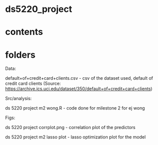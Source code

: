 # ds5220_project

# contents

# folders

Data:

default+of+credit+card+clients.csv - csv of the dataset used, default of credit card clients (Source: https://archive.ics.uci.edu/dataset/350/default+of+credit+card+clients)

Src/analysis:

ds 5220 project m2 wong.R - code done for milestone 2 for ej wong

Figs:

ds 5220 project corrplot.png - correlation plot of the predictors

ds 5220 project m2 lasso plot - lasso optimization plot for the model
